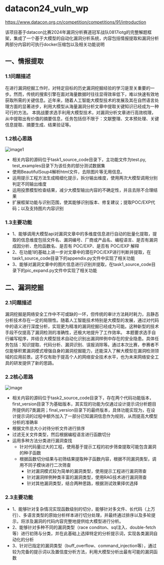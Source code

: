 # datacon24_vuln_wp
https://www.datacon.org.cn/competition/competitions/91/introduction

该项目基于datacon比赛2024年漏洞分析赛道冠军战队0817iotg的完整解题框架，集成了一个基于大模型的自动化漏洞分析系统，内容包括情报提取和漏洞分析两部分内容的可执行docker压缩包以及相关功能说明

## 一、情报提取

### 1.1问题描述  

在进行漏洞挖掘工作时，对特定目标的历史漏洞挖掘经验的学习是至关重要的一步。然而，传统的搜索引擎在面对海量数据时往往显得效率低下，难以快速有效地获取所需的关键信息。近年来，随着人工智能大模型技术的发展及其在自然语言处理方面的显著进步，利用大模型从海量漏洞分析文章中提取关键知识已经成为一种可行的方法。 本挑战要求选手利用大模型技术，对漏洞分析文章进行高效梳理，从中提取出有价值的摘要信息，任务包括但不限于：文献整理、文本预处理、关键信息提取、摘要生成、结果验证等。


### 1.2核心思路
![image1](https://github.com/user-attachments/assets/62b038d9-8666-414c-8f2d-5f04fb246188)

- 相关内容的源码位于task1_source_code目录下，主功能文件为test.py, test_examples目录下为该任务的部分测试数据集
- 使用BeautifulSoup4解析html文件，去除图片等无用信息。
- 运用提示工程方法生成精细化提示，拆分输出维度，使用两次大模型调用分别判定不同输出维度
- 运用投票模型检查结果，减少大模型输出内容的不确定性，并且去除不合理结果
- 扩展框架功能与识别范围，使其能够识别版本、修复建议；提取POC/EXP代码；以及支持图片内容识别


### 1.3主要功能
- 1、能够调用大模型api对漏洞文章中的多维度信息进行自动的批量化提取，提取的信息维度包括文件名、漏洞编号、厂商或产品名、编程语言、是否有漏洞成因分析、危险函数名、是否有 POC/EXP、是否有 POC/EXP 解释
- 2、在功能1的基础上进一步对文章中的潜在POC/EXP进行判断并提取，在task1_source_code目录下的appendix.py文件中实现了相关功能
- 3、能够对漏洞文章中的图片信息进行识别并提取，在task1_source_code目录下的pic_expand.py文件中实现了相关功能




## 二、漏洞挖掘

### 2.1问题描述  

漏洞挖掘是网络安全工作中不可或缺的一环，但传统的审计方法耗时耗力，且静态分析技术存在一定的局限性。随着人工智能技术特别是大模型的发展，通过对代码中的语义进行深度分析，实现更为精准的漏洞挖掘已经成为可能。这种新型的技术手段不仅提高了漏洞检测的准确性，还极大地提升了工作效率。 本题要求选手自行编写程序，并结合大模型技术自动化识别出漏洞样例中存在的安全隐患。具体任务包括：知识提取、代码分析、漏洞识别、误报消除等。通过本次比赛，参赛者不仅能够积累漏洞模式增强自身的漏洞挖掘能力，还能深入了解大模型在漏洞检测领域的应用前景。这不仅有助于提高个人的网络安全技术水平，也为未来网络安全工具的研发提供了新的思路。


### 2.2核心思路
![image](https://github.com/user-attachments/assets/35efa6c1-df41-4f45-b841-e64c93050d33)

- 相关内容的源码位于task2_source_code目录下，存在两个代码功能版本，first_version目录下为基础版本，其实现的功能为仅通过设计提示词分析题目所提供的7类漏洞；final_version目录下的最终版本，具体功能实现为，在设计提示词的过程中额外加入了一部分已知漏洞信息作为规则，从而提高大模型分析的准确率
- 根据文件总大小对待分析文件进行排序
- 过滤无关文件类型，然后根据编程语言进行函数切分
- 运用多种方法分类进行漏洞查找
  - 针对代码量过大的工程，使用基于提示工程的初步筛查提取可能包含漏洞的种子函数
  - 根据函数切分结果与初筛结果提取种子函数内容，根据不同漏洞类型，调用不同子模块进行二次筛查
    - 针对漏洞模式较为简单的漏洞类型，使用提示工程进行漏洞筛查
    - 针对漏洞样例种类丰富的漏洞类型，使用RAG技术进行漏洞筛查
    - 针对其他漏洞类型，结合两种思路，根据测试效果择优选择


### 2.3主要功能
- 1、能够针对复杂情况实现函数级别的切分，能够针对多文件、长代码（上万行）、多语言类型的原始分析样本进行切分处理，并最终通过排序以及多轮提示，将涉及漏洞的代码内容完整地提供给大模型进行分析。
- 2、能够针对多种不同的漏洞类型（race conditon、sql注入、double-fetch等）进行初筛与分类，并在此基础上选择特定的分析提示词，实现各类漏洞自动化的分析
- 3、针对已指定的漏洞类型（buff_overflow、command_injection等），通过较为完备的提示词以及置信度分析方法，利用大模型分析出最有可能的漏洞函数
